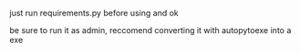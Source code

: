 just run requirements.py before using and ok

be sure to run it as admin,
reccomend converting it with autopytoexe into a exe
